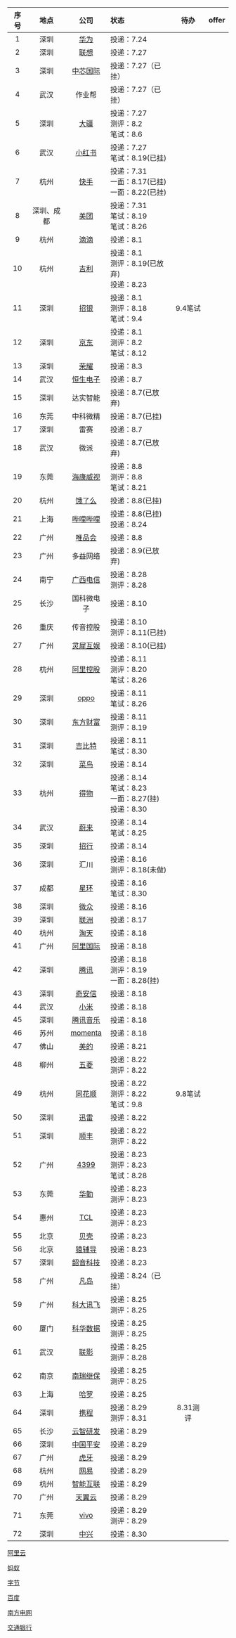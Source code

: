 | 序号 |    地点    |                             公司                             | 状态                                                         |   待办   | offer |
| :--: | :--------: | :----------------------------------------------------------: | :----------------------------------------------------------- | :------: | :---: |
|  1   |    深圳    | [华为](https://career.huawei.com/reccampportal/portal5/campus-recruitment.html) | 投递：7.24                                                   |          |       |
|  2   |    深圳    |         [联想](https://talent.lenovo.com.cn/campus)          | 投递：7.27                                                   |          |       |
|  3   |    深圳    |          [中芯国际](https://smics.zhiye.com/campus)          | 投递：7.27（已挂）                                           |          |       |
|  4   |    武汉    |                            作业帮                            | 投递：7.27（已挂）                                           |          |       |
|  5   |    深圳    |           [大疆](https://we.dji.com/zh-CN/campus)            | 投递：7.27<br />测评：8.2<br />笔试：8.6                     |          |       |
|  6   |    武汉    |          [小红书](https://campus.xiaohongshu.com/)           | 投递：7.27<br />笔试：8.19(已挂)                             |          |       |
|  7   |    杭州    | [快手](https://campus.kuaishou.cn/recruit/campus/e/#/campus/index) | 投递：7.31<br />一面：8.17(已挂)<br />一面：8.22(已挂)       |          |       |
|  8   | 深圳、成都 |        [美团](https://zhaopin.meituan.com/web/campus)        | 投递：7.31<br />笔试：8.19<br />笔试：8.26                   |          |       |
|  9   |    杭州    |            [滴滴](https://talent.didiglobal.com/)            | 投递：8.1                                                    |          |       |
|  10  |    杭州    | [吉利](https://app.mokahr.com/campus-recruitment/geely/98147#/) | 投递：8.1<br />测评：8.19(已放弃)<br />投递：8.23            |          |       |
|  11  |    深圳    | [招银](https://cmbnt.cmbchina.com/pages/recruit/position_list.html?menu_index=0&type=0) | 投递：8.1<br />测评：8.18<br />笔试：9.4                     | 9.4笔试  |       |
|  12  |    深圳    |             [京东](https://campus.jd.com/home#/)             | 投递：8.1<br />测评：8.2<br />笔试：8.12                     |          |       |
|  13  |    深圳    | [荣耀](https://career.hihonor.com/SU60eea919bef57c1023f6fe78/pb/school.html) | 投递：8.3                                                    |          |       |
|  14  |    武汉    |           [恒生电子](https://campus.hundsun.com/)            | 投递：8.7                                                    |          |       |
|  15  |    深圳    |                           达实智能                           | 投递：8.7(已放弃)                                            |          |       |
|  16  |    东莞    |                           中科微精                           | 投递：8.7(已挂)                                              |          |       |
|  17  |    深圳    |                             雷赛                             | 投递：8.7                                                    |          |       |
|  18  |    武汉    |                             微派                             | 投递：8.7(已放弃)                                            |          |       |
|  19  |    东莞    |    [海康威视](https://talent.hikvision.com/society/sHome)    | 投递：8.8<br />测评：8.8<br />笔试：8.21                     |          |       |
|  20  |    杭州    |     [饿了么](https://talent.ele.me/campus/home?lang=zh)      | 投递：8.8(已挂)                                              |          |       |
|  21  |    上海    |         [哔哩哔哩](https://jobs.bilibili.com/campus)         | 投递：8.8(已挂)<br />投递：8.24                              |          |       |
|  22  |    广州    | [唯品会](https://app-tc.mokahr.com/campus-recruitment/vipshophr/10039#/) | 投递：8.8                                                    |          |       |
|  23  |    广州    |                           多益网络                           | 投递：8.9(已放弃)                                            |          |       |
|  24  |    南宁    |          [广西电信](https://www.yingjiesheng.com/)           | 投递：8.28<br />测评：8.28                                   |          |       |
|  25  |    长沙    |                          国科微电子                          | 投递：8.10                                                   |          |       |
|  26  |    重庆    |                           传音控股                           | 投递：8.10<br />测评：8.11(已挂)                             |          |       |
|  27  |    广州    | [灵犀互娱](https://talent.lingxigames.com/campus/home?lang=zh) | 投递：8.10(已挂)                                             |          |       |
|  28  |    杭州    | [阿里控股](https://talent-holding.alibaba.com/campus/home?lang=zh) | 投递：8.11<br />测评：8.20<br />笔试：8.26                   |          |       |
|  29  |    深圳    |   [oppo](https://careers.oppo.com/university/oppo/campus)    | 投递：8.11<br />笔试：8.26                                   |          |       |
|  30  |    深圳    | [东方财富](https://app.mokahr.com/campus-recruitment/eastmoney/57971#/) | 投递：8.11<br />测评：8.19                                   |          |       |
|  31  |    深圳    | [吉比特](https://hr.g-bits.com/web/index.html#/home-web/home-index) | 投递：8.11<br />笔试：8.30                                   |          |       |
|  32  |    深圳    |          [菜鸟](https://talent.cainiao.com/campus)           | 投递：8.14                                                   |          |       |
|  33  |    杭州    | [得物](https://app.mokahr.com/campus-recruitment/thedu/37483#/) | 投递：8.14<br />笔试：8.23<br />一面：8.27(挂)<br />投递：8.30 |          |       |
|  34  |    武汉    |              [蔚来](https://campus.nio.com/#/)               | 投递：8.14<br />笔试：8.25                                   |          |       |
|  35  |    深圳    |       [招行](https://career.cmbchina.com/campus/home)        | 投递：8.14                                                   |          |       |
|  36  |    深圳    |                             汇川                             | 投递：8.16<br />测评：8.18(未做)                             |          |       |
|  37  |    成都    | [星环](https://app.mokahr.com/campus_apply/transwarp/3196#/) | 投递：8.16<br />笔试：8.30                                   |          |       |
|  38  |    深圳    | [微众](https://app-tc.mokahr.com/campus-recruitment/webankhr/18005#/) | 投递：8.16                                                   |          |       |
|  39  |    深圳    |        [联洲](https://career.tplinkglobal.com/campus)        | 投递：8.17                                                   |          |       |
|  40  |    杭州    |        [淘天](https://talent.taotian.com/campus/home)        | 投递：8.18                                                   |          |       |
|  41  |    广州    | [阿里国际](https://aidc-jobs.alibaba.com/campus/home?lang=zh) | 投递：8.18                                                   |          |       |
|  42  |    深圳    |            [腾讯](https://join.qq.com/index.html)            | 投递：8.18<br />测评：8.19<br />一面：8.28(挂)               |          |       |
|  43  |    深圳    |    [奇安信](https://campus.qianxin.com/campus/graduates)     | 投递：8.18                                                   |          |       |
|  44  |    武汉    |             [小米](https://hr.xiaomi.com/campus)             | 投递：8.18                                                   |          |       |
|  45  |    深圳    |       [腾讯音乐](https://join.tencentmusic.com/campus)       | 投递：8.18                                                   |          |       |
|  46  |    苏州    |       [momenta](https://momenta.jobs.feishu.cn/campus)       | 投递：8.18                                                   |          |       |
|  47  |    佛山    |       [美的](https://careers.midea.com/schoolOut/home)       | 投递：8.21                                                   |          |       |
|  48  |    柳州    | [五菱](https://wecruit.hotjob.cn/SU611bbe3c2f9d24229e014abb/pb/school.html) | 投递：8.22<br />测评：8.22                                   |          |       |
|  49  |    杭州    |       [同花顺](https://campus.10jqka.com.cn/job/list)        | 投递：8.22<br />测评：8.22<br />笔试：9.8                    | 9.8笔试  |       |
|  50  |    深圳    | [迅雷](https://campus.xunlei.com/campus_apply/xunlei/26600/#/) | 投递：8.22                                                   |          |       |
|  51  |    深圳    | [顺丰](https://campus.sf-express.com/#/positionList?positionType=develop) | 投递：8.22<br />测评：8.22                                   |          |       |
|  52  |    广州    |   [4399](http://web.4399.com/campus/graduate/chanpinlei/)    | 投递：8.23<br />测评：8.23<br />笔试：8.28                   |          |       |
|  53  |    东莞    |         [华勤](https://jobs.huaqin.com/zhaopin_trip)         | 投递：8.23<br />测评：8.23                                   |          |       |
|  54  |    惠州    |             [TCL](https://campus.tcl.com/campus)             | 投递：8.23<br />测评：8.23                                   |          |       |
|  55  |    北京    |                [贝壳](http://campus.ke.com/)                 | 投递：8.23                                                   |          |       |
|  56  |    北京    |            [猿辅导](https://hr.yuanfudao.com/#/)             | 投递：8.23                                                   |          |       |
|  57  |    深圳    | [韶音科技](https://app.mokahr.com/campus-recruitment/aftershokzhr/36940#/page/%E6%A0%A1%E5%9B%AD%E6%8B%9B%E8%81%98) | 投递：8.23                                                   |          |       |
|  58  |    广州    |       [凡岛](https://job.fandow.com/schoolRecruitment)       | 投递：8.24（已挂）                                           |          |       |
|  59  |    广州    |           [科大讯飞](https://campus.iflytek.com/)            | 投递：8.25<br />测评：8.25                                   |          |       |
|  60  |    厦门    | [科华数据](https://app.mokahr.com/campus-recruitment/kehua/92510?edit=1&hireMode=2#/) | 投递：8.25<br />测评：8.25                                   |          |       |
|  61  |    武汉    |     [联影](https://united-imaging.zhiye.com/campus/jobs)     | 投递：8.25<br />测评：8.28                                   |          |       |
|  62  |    南京    |          [南瑞继保](https://nrec.zhiye.com/campus)           | 投递：8.25<br />测评：8.25                                   |          |       |
|  63  |    上海    | [哈罗](https://careers.hellobike.com/#/recruit/%E6%A0%A1%E5%9B%AD%E6%8B%9B%E8%81%98) | 投递：8.25                                                   |          |       |
|  64  |    深圳    | [携程](https://campus.ctrip.com/campus-recruitment/trip/37757/#/) | 投递：8.29<br />测评：8.31                                   | 8.31测评 |       |
|  65  |    长沙    | [云智研发](https://app-tc.mokahr.com/campus-recruitment/csig/20001#/) | 投递：8.29                                                   |          |       |
|  66  |    深圳    |     [中国平安](https://campus.pingan.com/freshGraduates)     | 投递：8.29                                                   |          |       |
|  67  |    广州    |   [虎牙](https://app.mokahr.com/campus_apply/huya/4112#/)    | 投递：8.29                                                   |          |       |
|  68  |    杭州    |           [网易](https://campus.163.com/app/index)           | 投递：8.29                                                   |          |       |
|  69  |    杭州    |  [智能互联](https://jobs.aligenie.com/campus/home?lang=zh)   | 投递：8.29                                                   |          |       |
|  70  |    广州    | [天翼云](https://wecruit.hotjob.cn/SU62b2ae672f9d24458d72f9cc/pb/index.html#/) | 投递：8.29                                                   |          |       |
|  71  |    东莞    | [vivo](https://hr.vivo.com/wt/vivo/web/index/CompvivoAboutCampus) | 投递：8.29<br />测评：8.29                                   |          |       |
|  72  |    深圳    | [中兴](https://app.mokahr.com/campus-recruitment/zte/46903#/) | 投递：8.30                                                   |          |       |

[阿里云](https://careers.aliyun.com/campus/home?lang=zh)

[蚂蚁](https://talent.antgroup.com/campus)

[字节](https://jobs.bytedance.com/campus)

[百度](https://talent.baidu.com/jobs/)

[南方电网](https://zhaopin.csg.cn/#/recruitment-campus)

[交通银行](https://job.bankcomm.com/index.do)

